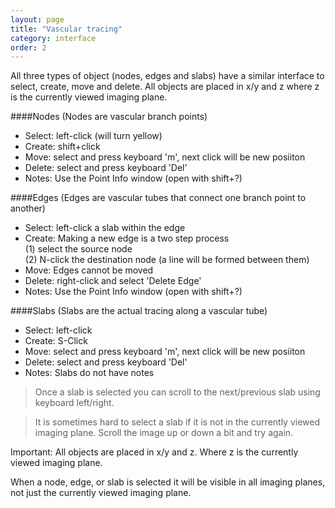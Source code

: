 ```yaml
---
layout: page
title: "Vascular tracing"
category: interface
order: 2
---
```


All three types of object (nodes, edges and slabs) have a similar interface to select, create, move and delete. All objects are placed in x/y and z where z is the currently viewed imaging plane.

####Nodes (Nodes are vascular branch points)
- Select: left-click (will turn yellow)  
- Create: shift+click  
- Move: select and press keyboard 'm', next click will be new posiiton  
- Delete: select and press keyboard 'Del'  
- Notes: Use the Point Info window (open with shift+?)  

####Edges (Edges are vascular tubes that connect one branch point to another)
- Select: left-click a slab within the edge
- Create: Making a new edge is a two step process  
	(1) select the source node  
	(2) N-click the destination node (a line will be formed between them)  
- Move: Edges cannot be moved
- Delete: right-click and select 'Delete Edge'
- Notes: Use the Point Info window (open with shift+?)

####Slabs (Slabs are the actual tracing along a vascular tube)
- Select: left-click
- Create: S-Click
- Move: select and press keyboard 'm', next click will be new posiiton
- Delete: select and press keyboard 'Del'
- Notes: Slabs do not have notes


> Once a slab is selected you can scroll to the next/previous slab using keyboard left/right.

<div></div>

> It is sometimes hard to select a slab if it is not in the currently viewed imaging plane.
> Scroll the image up or down a bit and try again.

<p class="important">
Important: All objects are placed in x/y and z. Where z is the currently viewed imaging plane.
</p>
<p class="important">
When a node, edge, or slab is selected it will be visible in all imaging planes, not just the currently viewed imaging plane.
</p>
